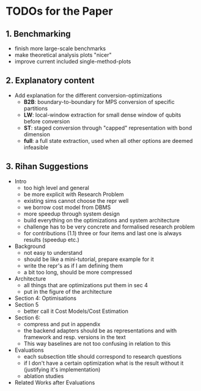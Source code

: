 # TODOs for the Paper

## 1. Benchmarking
- finish more large-scale benchmarks
- make theoretical analysis plots "nicer"
- improve current included single-method-plots

## 2. Explanatory content
- Add explanation for the different conversion-optimizations
    - **B2B**: boundary-to-boundary for MPS conversion of specific partitions
    - **LW**: local-window extraction for small dense window of qubits before conversion
    - **ST**: staged conversion through "capped" representation with bond dimension
    - **full**: a full state extraction, used when all other options are deemed infeasible

## 3. Rihan Suggestions
- Intro
    - too high level and general
    - be more explicit with Research Problem
    - existing sims cannot choose the repr well
    - we borrow cost model from DBMS
    - more speedup through system design
    - build everything on the optimizations and system architecture
    - challenge has to be very concrete and formalised research problem
    - for contributions (1.1) three or four items and last one is always results (speedup etc.)
- Background
    - not easy to understand
    - should be like a mini-tutorial, prepare example for it
    - write the repr's as if I am defining them
    - a bit too long, should be more compressed
- Architecture
    - all things that are optimizations put them in sec 4
    - put in the figure of the architecture
- Section 4: Optimisations
- Section 5
    - better call it Cost Models/Cost Estimation 
- Section 6: 
    - compress and put in appendix
    - the backend adapters should be as representations and with framework and resp. versions in the text
    - This way baselines are not too confusing in relation to this
- Evaluations
    - each subsection title should correspond to research questions
    - if I don't have a certain optimization what is the result without it (justifying it's implementation)
    - ablation studies
- Related Works after Evaluations